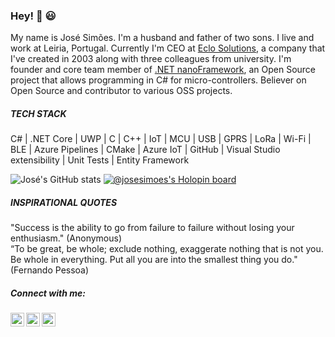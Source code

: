 ### Hey! 👋 :smiley:

My name is José Simões. I'm a husband and father of two sons. I live and work at Leiria, Portugal.
Currently I'm CEO at [Eclo Solutions](http://www.eclo.solutions), a company that I've created in 2003 along with three colleagues from university.
I'm founder and core team member of [.NET nanoFramework](https://www.nanoframework.net), an Open Source project that allows programming in C# for micro-controllers.
Believer on Open Source and contributor to various OSS projects.

##### TECH STACK

C# | .NET Core | UWP | C | C++ | IoT | MCU | USB | GPRS | LoRa | Wi-Fi | BLE | Azure Pipelines | CMake | Azure IoT | GitHub | Visual Studio extensibility | Unit Tests | Entity Framework

![José's GitHub stats](https://github-readme-stats.vercel.app/api?username=josesimoes&show_icons=true&theme=buefy)
[![@josesimoes's Holopin board](https://holopin.me/josesimoes)](https://holopin.io/@josesimoes)

##### INSPIRATIONAL QUOTES

"Success is the ability to go from failure to failure without losing your enthusiasm." (Anonymous)
<br/>
“To be great, be whole; exclude nothing, exaggerate nothing that is not you. Be whole in everything. Put all you are into the smallest thing you do." (Fernando Pessoa)

##### Connect with me:
[<img align="left" alt="Blog" width="22px" src="https://cdn.jsdelivr.net/npm/simple-icons@v3/icons/wordpress.svg" />](https://jsimoesblog.wordpress.com/)
[<img align="left" alt="Twitter" width="22px" src="https://cdn.jsdelivr.net/npm/simple-icons@v3/icons/twitter.svg" />](https://twitter.com/Jose_Simoes)
[<img align="left" alt="LinkedIn" width="22px" src="https://cdn.jsdelivr.net/npm/simple-icons@v3/icons/linkedin.svg" />](https://www.linkedin.com/in/jose-simoes-eclo)
